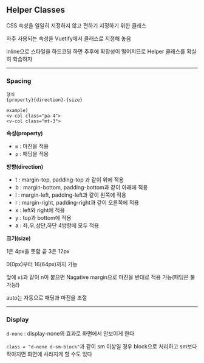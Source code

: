 ## Helper Classes

CSS 속성을 일일히 지정하지 않고 편하기 지정하기 위한 클래스

자주 사용되는 속성을 Vuetify에서 클래스로 지정해 놓음

inline으로 스타일을 하드코딩 하면 추후에 확장성이 떨어지므로 Helper 클래스를 확실히 학습하자

---

### Spacing

```Vue
형식
{property}{direction}-{size}

example)
<v-col class="pa-4">
<v-col class="mt-3">
```

**속성(property)**

* `m` : 마진을 적용
* `p` : 패딩을 적용

**방향(direction)**

* t : margin-top, padding-top 과 같이 위에 적용
* b : margin-bottom, padding-bottom과 같이 아래에 적용
* l : margin-left, padding-left과 같이 왼쪽에 적용
* r : margin-right, padding-right과 같이 오른쪽에 적용
* x : left와 right에 적용
* y : top과 bottom에 적용
* a : 좌,우,상단,하단 4방향에 모두 적용

**크기(size)**

1은 4px을 뜻함 곧 3은 12px

0(0px)부터 16(64px)까지 가능

앞에 `n1`과 같이 n이 붙으면 Nagative margin으로 마진을 반대로 적용 가능(패딩은 불가능!)

auto는 자동으로 패딩과 마진을 조절

---

### Display

`d-none` : display-none의 효과로 화면에서 안보이게 한다

`class = "d-none d-sm-block"`과 같이 sm 이상일 경우 block으로 처리하고 sm보다 작아지면 화면에 사라지게 할 수도 있다



